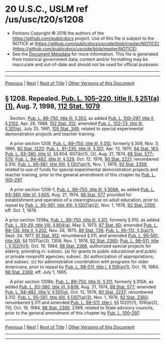 ---
---

# 20 U.S.C., USLM ref /us/usc/t20/s1208

* Portions Copyright © 2016 the authors of the https://github.com/publicdocs project.
  Use of this file is subject to the NOTICE at [https://github.com/publicdocs/uscode/blob/master/NOTICE](https://github.com/publicdocs/uscode/blob/master/NOTICE)
* See the [Document Metadata](././../../../../../..//README.md) for more information.
  This file is generated from historical government data; content and/or formatting may be inaccurate and out-of-date and should not be used for official purposes.

----------
----------

[Previous](./../../../../../..//us/usc/t20/ch30/schII/ptF/m__us_usc_t20_ch30_schII_ptF.md) | [Next](./../../../../../..//us/usc/t20/ch30/schII/ptG/m__us_usc_t20_ch30_schII_ptG.md) | [Root of Title](./../../../../../../) | [Other Versions of this Document](https://publicdocs.github.io/go/links?ns=uslm&ref=%2Fus%2Fusc%2Ft20%2Fs1208)

## § 1208. Repealed. [Pub. L. 105–220, title II, § 251(a)(1)][/us/pl/105/220/s251/a/1], Aug. 7, 1998, [112 Stat. 1079][/us/stat/112/1079]

    Section, [Pub. L. 89–750, title III, § 353][/us/pl/89/750/s353], as added [Pub. L. 100–297, title II, § 2102][/us/pl/100/297/s2102], Apr. 28, 1988, [102 Stat. 312][/us/stat/102/312]; amended [Pub. L. 102–73, title III, § 301(g)][/us/pl/102/73/s301/g], July 25, 1991, [105 Stat. 349][/us/stat/105/349], related to special experimental demonstration projects and teacher training.

    A prior section 1208, [Pub. L. 89–750, title III, § 310][/us/pl/89/750/s310], formerly § 309, Nov. 3, 1966, [80 Stat. 1220][/us/stat/80/1220]; [Pub. L. 91–230, title III, § 301][/us/pl/91/230/s301], Apr. 13, 1970, [84 Stat. 163][/us/stat/84/163]; [Pub. L. 93–380, title VI][/us/pl/93/380], §§ 604, 607(b)(1), (2), Aug. 21, 1974, [88 Stat. 577–579][/us/stat/88/577-579]; [Pub. L. 94–482, title III, § 329][/us/pl/94/482/s329], Oct. 12, 1976, [90 Stat. 2221][/us/stat/90/2221]; renumbered § 310, [Pub. L. 95–561, title XIII, § 1307(a)(1)][/us/pl/95/561/s1307/a/1], Nov. 1, 1978, [92 Stat. 2359][/us/stat/92/2359], related to use of funds for special experimental demonstration projects and teacher training, prior to the general amendment of this chapter by [Pub. L. 100–297][/us/pl/100/297].

    A prior section 1208–1, [Pub. L. 89–750, title III, § 309A][/us/pl/89/750/s309A], as added [Pub. L. 93–380, title VI, § 605][/us/pl/93/380/s605], Aug. 21, 1974, [88 Stat. 577][/us/stat/88/577], provided for establishment and operation of a clearinghouse on adult education, prior to repeal by [Pub. L. 95–561, title XIII, § 1307(a)(2)][/us/pl/95/561/s1307/a/2], Nov. 1, 1978, [92 Stat. 2359][/us/stat/92/2359], eff. Oct. 1, 1978.

A prior section 1208a, [Pub. L. 89–750, title III, § 311][/us/pl/89/750/s311], formerly § 310, as added [Pub. L. 93–29, title VIII, § 804(a)][/us/pl/93/29/s804/a], May 3, 1973, [87 Stat. 60][/us/stat/87/60]; amended [Pub. L. 94–135, title II, § 202][/us/pl/94/135/s202], Nov. 28, 1975, [89 Stat. 726][/us/stat/89/726]; [Pub. L. 95–112, § 3(a)(1)][/us/pl/95/112/s3/a/1], Sept. 24, 1977, [91 Stat. 912][/us/stat/91/912]; renumbered § 311, and amended [Pub. L. 95–561, title XIII][/us/pl/95/561], §§ 1307(a)(3), 1308, Nov. 1, 1978, [92 Stat. 2360][/us/stat/92/2360]; [Pub. L. 98–511, title I, § 102(f)(1)][/us/pl/98/511/s102/f/1], Oct. 19, 1984, [98 Stat. 2366][/us/stat/98/2366], authorized special projects for elderly, providing in: subsec. (a) for grants to public educational and public or private nonprofit agencies; subsec. (b) authorization of appropriations; and subsec. (c) for administrative coordination with programs for older Americans, prior to repeal by [Pub. L. 98–511, title I, § 109(a)(1)][/us/pl/98/511/s109/a/1], Oct. 19, 1984, [98 Stat. 2369][/us/stat/98/2369], eff. July 1, 1985.

    A prior section 1208b, [Pub. L. 89–750, title III, § 311][/us/pl/89/750/s311], formerly § 310A, as added [Pub. L. 93–380, title VI, § 606][/us/pl/93/380/s606], Aug. 21, 1974, [88 Stat. 577][/us/stat/88/577]; amended [Pub. L. 94–482, title V, § 501(g)][/us/pl/94/482/s501/g], Oct. 12, 1976, [90 Stat. 2237][/us/stat/90/2237]; renumbered § 312, [Pub. L. 95–561, title XIII, § 1307(a)(3)][/us/pl/95/561/s1307/a/3], Nov. 1, 1978, [92 Stat. 2360][/us/stat/92/2360]; renumbered § 311 and amended [Pub. L. 98–511, title I][/us/pl/98/511], §§ 102(f)(1), 109(a)(2), 110, Oct. 19, 1984, [98 Stat. 2366][/us/stat/98/2366], 2369, related to State advisory councils, prior to the general amendment of this chapter by [Pub. L. 100–297][/us/pl/100/297].

----------

[Previous](./../../../../../..//us/usc/t20/ch30/schII/ptF/m__us_usc_t20_ch30_schII_ptF.md) | [Next](./../../../../../..//us/usc/t20/ch30/schII/ptG/m__us_usc_t20_ch30_schII_ptG.md) | [Root of Title](./../../../../../../) | [Other Versions of this Document](https://publicdocs.github.io/go/links?ns=uslm&ref=%2Fus%2Fusc%2Ft20%2Fs1208)

----------
----------

[/us/pl/105/220/s251/a/1]: https://publicdocs.github.io/go/links?ns=uslm&ref=%2Fus%2Fpl%2F105%2F220%2Fs251%2Fa%2F1
[/us/stat/112/1079]: https://publicdocs.github.io/go/links?ns=uslm&ref=%2Fus%2Fstat%2F112%2F1079
[/us/pl/89/750/s353]: https://publicdocs.github.io/go/links?ns=uslm&ref=%2Fus%2Fpl%2F89%2F750%2Fs353
[/us/pl/100/297/s2102]: https://publicdocs.github.io/go/links?ns=uslm&ref=%2Fus%2Fpl%2F100%2F297%2Fs2102
[/us/stat/102/312]: https://publicdocs.github.io/go/links?ns=uslm&ref=%2Fus%2Fstat%2F102%2F312
[/us/pl/102/73/s301/g]: https://publicdocs.github.io/go/links?ns=uslm&ref=%2Fus%2Fpl%2F102%2F73%2Fs301%2Fg
[/us/stat/105/349]: https://publicdocs.github.io/go/links?ns=uslm&ref=%2Fus%2Fstat%2F105%2F349
[/us/pl/89/750/s310]: https://publicdocs.github.io/go/links?ns=uslm&ref=%2Fus%2Fpl%2F89%2F750%2Fs310
[/us/stat/80/1220]: https://publicdocs.github.io/go/links?ns=uslm&ref=%2Fus%2Fstat%2F80%2F1220
[/us/pl/91/230/s301]: https://publicdocs.github.io/go/links?ns=uslm&ref=%2Fus%2Fpl%2F91%2F230%2Fs301
[/us/stat/84/163]: https://publicdocs.github.io/go/links?ns=uslm&ref=%2Fus%2Fstat%2F84%2F163
[/us/pl/93/380]: https://publicdocs.github.io/go/links?ns=uslm&ref=%2Fus%2Fpl%2F93%2F380
[/us/stat/88/577-579]: https://publicdocs.github.io/go/links?ns=uslm&ref=%2Fus%2Fstat%2F88%2F577-579
[/us/pl/94/482/s329]: https://publicdocs.github.io/go/links?ns=uslm&ref=%2Fus%2Fpl%2F94%2F482%2Fs329
[/us/stat/90/2221]: https://publicdocs.github.io/go/links?ns=uslm&ref=%2Fus%2Fstat%2F90%2F2221
[/us/pl/95/561/s1307/a/1]: https://publicdocs.github.io/go/links?ns=uslm&ref=%2Fus%2Fpl%2F95%2F561%2Fs1307%2Fa%2F1
[/us/stat/92/2359]: https://publicdocs.github.io/go/links?ns=uslm&ref=%2Fus%2Fstat%2F92%2F2359
[/us/pl/100/297]: https://publicdocs.github.io/go/links?ns=uslm&ref=%2Fus%2Fpl%2F100%2F297
[/us/pl/89/750/s309A]: https://publicdocs.github.io/go/links?ns=uslm&ref=%2Fus%2Fpl%2F89%2F750%2Fs309A
[/us/pl/93/380/s605]: https://publicdocs.github.io/go/links?ns=uslm&ref=%2Fus%2Fpl%2F93%2F380%2Fs605
[/us/stat/88/577]: https://publicdocs.github.io/go/links?ns=uslm&ref=%2Fus%2Fstat%2F88%2F577
[/us/pl/95/561/s1307/a/2]: https://publicdocs.github.io/go/links?ns=uslm&ref=%2Fus%2Fpl%2F95%2F561%2Fs1307%2Fa%2F2
[/us/stat/92/2359]: https://publicdocs.github.io/go/links?ns=uslm&ref=%2Fus%2Fstat%2F92%2F2359
[/us/pl/89/750/s311]: https://publicdocs.github.io/go/links?ns=uslm&ref=%2Fus%2Fpl%2F89%2F750%2Fs311
[/us/pl/93/29/s804/a]: https://publicdocs.github.io/go/links?ns=uslm&ref=%2Fus%2Fpl%2F93%2F29%2Fs804%2Fa
[/us/stat/87/60]: https://publicdocs.github.io/go/links?ns=uslm&ref=%2Fus%2Fstat%2F87%2F60
[/us/pl/94/135/s202]: https://publicdocs.github.io/go/links?ns=uslm&ref=%2Fus%2Fpl%2F94%2F135%2Fs202
[/us/stat/89/726]: https://publicdocs.github.io/go/links?ns=uslm&ref=%2Fus%2Fstat%2F89%2F726
[/us/pl/95/112/s3/a/1]: https://publicdocs.github.io/go/links?ns=uslm&ref=%2Fus%2Fpl%2F95%2F112%2Fs3%2Fa%2F1
[/us/stat/91/912]: https://publicdocs.github.io/go/links?ns=uslm&ref=%2Fus%2Fstat%2F91%2F912
[/us/pl/95/561]: https://publicdocs.github.io/go/links?ns=uslm&ref=%2Fus%2Fpl%2F95%2F561
[/us/stat/92/2360]: https://publicdocs.github.io/go/links?ns=uslm&ref=%2Fus%2Fstat%2F92%2F2360
[/us/pl/98/511/s102/f/1]: https://publicdocs.github.io/go/links?ns=uslm&ref=%2Fus%2Fpl%2F98%2F511%2Fs102%2Ff%2F1
[/us/stat/98/2366]: https://publicdocs.github.io/go/links?ns=uslm&ref=%2Fus%2Fstat%2F98%2F2366
[/us/pl/98/511/s109/a/1]: https://publicdocs.github.io/go/links?ns=uslm&ref=%2Fus%2Fpl%2F98%2F511%2Fs109%2Fa%2F1
[/us/stat/98/2369]: https://publicdocs.github.io/go/links?ns=uslm&ref=%2Fus%2Fstat%2F98%2F2369
[/us/pl/89/750/s311]: https://publicdocs.github.io/go/links?ns=uslm&ref=%2Fus%2Fpl%2F89%2F750%2Fs311
[/us/pl/93/380/s606]: https://publicdocs.github.io/go/links?ns=uslm&ref=%2Fus%2Fpl%2F93%2F380%2Fs606
[/us/stat/88/577]: https://publicdocs.github.io/go/links?ns=uslm&ref=%2Fus%2Fstat%2F88%2F577
[/us/pl/94/482/s501/g]: https://publicdocs.github.io/go/links?ns=uslm&ref=%2Fus%2Fpl%2F94%2F482%2Fs501%2Fg
[/us/stat/90/2237]: https://publicdocs.github.io/go/links?ns=uslm&ref=%2Fus%2Fstat%2F90%2F2237
[/us/pl/95/561/s1307/a/3]: https://publicdocs.github.io/go/links?ns=uslm&ref=%2Fus%2Fpl%2F95%2F561%2Fs1307%2Fa%2F3
[/us/stat/92/2360]: https://publicdocs.github.io/go/links?ns=uslm&ref=%2Fus%2Fstat%2F92%2F2360
[/us/pl/98/511]: https://publicdocs.github.io/go/links?ns=uslm&ref=%2Fus%2Fpl%2F98%2F511
[/us/stat/98/2366]: https://publicdocs.github.io/go/links?ns=uslm&ref=%2Fus%2Fstat%2F98%2F2366
[/us/pl/100/297]: https://publicdocs.github.io/go/links?ns=uslm&ref=%2Fus%2Fpl%2F100%2F297


